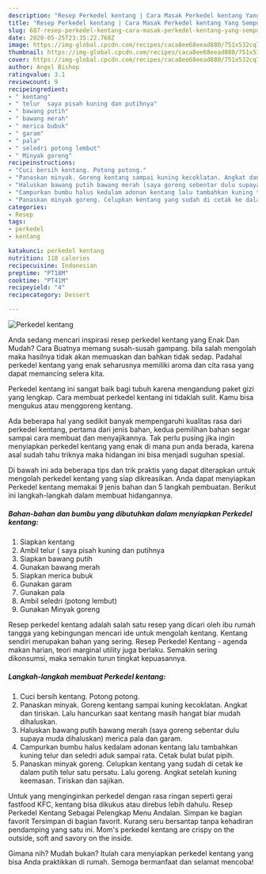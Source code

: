 ```yaml
---
description: "Resep Perkedel kentang | Cara Masak Perkedel kentang Yang Sempurna"
title: "Resep Perkedel kentang | Cara Masak Perkedel kentang Yang Sempurna"
slug: 687-resep-perkedel-kentang-cara-masak-perkedel-kentang-yang-sempurna
date: 2020-05-25T23:35:22.768Z
image: https://img-global.cpcdn.com/recipes/caca8ee68eead880/751x532cq70/perkedel-kentang-foto-resep-utama.jpg
thumbnail: https://img-global.cpcdn.com/recipes/caca8ee68eead880/751x532cq70/perkedel-kentang-foto-resep-utama.jpg
cover: https://img-global.cpcdn.com/recipes/caca8ee68eead880/751x532cq70/perkedel-kentang-foto-resep-utama.jpg
author: Angel Bishop
ratingvalue: 3.1
reviewcount: 9
recipeingredient:
- " kentang"
- " telur  saya pisah kuning dan putihnya"
- " bawang putih"
- " bawang merah"
- " merica bubuk"
- " garam"
- " pala"
- " seledri potong lembut"
- " Minyak goreng"
recipeinstructions:
- "Cuci bersih kentang. Potong potong."
- "Panaskan minyak. Goreng kentang sampai kuning kecoklatan. Angkat dan tiriskan. Lalu hancurkan saat kentang masih hangat biar mudah dihaluskan."
- "Haluskan bawang putih bawang merah (saya goreng sebentar dulu supaya muda dihaluskan) merica pala dan garam."
- "Campurkan bumbu halus kedalam adonan kentang lalu tambahkan kuning telur dan seledri aduk sampai rata. Cetak bulat bulat pipih."
- "Panaskan minyak goreng. Celupkan kentang yang sudah di cetak ke dalam putih telur satu persatu. Lalu goreng. Angkat setelah kuning keemasan. Tiriskan dan sajikan."
categories:
- Resep
tags:
- perkedel
- kentang

katakunci: perkedel kentang 
nutrition: 118 calories
recipecuisine: Indonesian
preptime: "PT18M"
cooktime: "PT41M"
recipeyield: "4"
recipecategory: Dessert

---
```



![Perkedel kentang](https://img-global.cpcdn.com/recipes/caca8ee68eead880/751x532cq70/perkedel-kentang-foto-resep-utama.jpg)

Anda sedang mencari inspirasi resep perkedel kentang yang Enak Dan Mudah? Cara Buatnya memang susah-susah gampang. bila salah mengolah maka hasilnya tidak akan memuaskan dan bahkan tidak sedap. Padahal perkedel kentang yang enak seharusnya memiliki aroma dan cita rasa yang dapat memancing selera kita.

Perkedel kentang ini sangat baik bagi tubuh karena mengandung paket gizi yang lengkap. Cara membuat perkedel kentang ini tidaklah sulit. Kamu bisa mengukus atau menggoreng kentang.

Ada beberapa hal yang sedikit banyak mempengaruhi kualitas rasa dari perkedel kentang, pertama dari jenis bahan, kedua pemilihan bahan segar sampai cara membuat dan menyajikannya. Tak perlu pusing jika ingin menyiapkan perkedel kentang yang enak di mana pun anda berada, karena asal sudah tahu triknya maka hidangan ini bisa menjadi suguhan spesial.


Di bawah ini ada beberapa tips dan trik praktis yang dapat diterapkan untuk mengolah perkedel kentang yang siap dikreasikan. Anda dapat menyiapkan Perkedel kentang memakai 9 jenis bahan dan 5 langkah pembuatan. Berikut ini langkah-langkah dalam membuat hidangannya.

<!--inarticleads1-->

##### Bahan-bahan dan bumbu yang dibutuhkan dalam menyiapkan Perkedel kentang:

1. Siapkan  kentang
1. Ambil  telur ( saya pisah kuning dan putihnya
1. Siapkan  bawang putih
1. Gunakan  bawang merah
1. Siapkan  merica bubuk
1. Gunakan  garam
1. Gunakan  pala
1. Ambil  seledri (potong lembut)
1. Gunakan  Minyak goreng


Resep perkedel kentang adalah salah satu resep yang dicari oleh ibu rumah tangga yang kebingungan mencari ide untuk mengolah kentang. Kentang sendiri merupakan bahan yang sering. Resep Perkedel Kentang - agenda makan harian, teori marginal utility juga berlaku. Semakin sering dikonsumsi, maka semakin turun tingkat kepuasannya. 

<!--inarticleads2-->

##### Langkah-langkah membuat Perkedel kentang:

1. Cuci bersih kentang. Potong potong.
1. Panaskan minyak. Goreng kentang sampai kuning kecoklatan. Angkat dan tiriskan. Lalu hancurkan saat kentang masih hangat biar mudah dihaluskan.
1. Haluskan bawang putih bawang merah (saya goreng sebentar dulu supaya muda dihaluskan) merica pala dan garam.
1. Campurkan bumbu halus kedalam adonan kentang lalu tambahkan kuning telur dan seledri aduk sampai rata. Cetak bulat bulat pipih.
1. Panaskan minyak goreng. Celupkan kentang yang sudah di cetak ke dalam putih telur satu persatu. Lalu goreng. Angkat setelah kuning keemasan. Tiriskan dan sajikan.


Untuk yang menginginkan perkedel dengan rasa ringan seperti gerai fastfood KFC, kentang bisa dikukus atau direbus lebih dahulu. Resep Perkedel Kentang Sebagai Pelengkap Menu Andalan. Simpan ke bagian favorit Tersimpan di bagian favorit. Kurang seru bersantap tanpa kehadiran pendamping yang satu ini. Mom&#39;s perkedel kentang are crispy on the outside, soft and savory on the inside. 

Gimana nih? Mudah bukan? Itulah cara menyiapkan perkedel kentang yang bisa Anda praktikkan di rumah. Semoga bermanfaat dan selamat mencoba!
